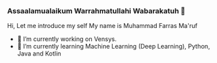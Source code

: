 ### Assaalamualaikum Warrahmatullahi Wabarakatuh 👋

Hi, Let me introduce my self
My name is Muhammad Farras Ma'ruf

- 🔭 I’m currently working on Vensys.
- 🌱 I’m currently learning Machine Learning (Deep Learning), Python, Java and Kotlin

